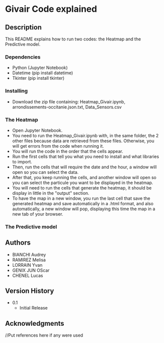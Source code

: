 # Givair Code explained


## Description

This README explains how to run two codes: the Heatmap and the Predictive model.

### Dependencies

* Python (Jupyter Notebook)
* Datetime (pip install datetime)
* Tkinter (pip install tkinter)

### Installing

* Download the zip file containing: Heatmap_Givair.ipynb, arrondissements-occitanie.json.txt, Data_Sensors.csv

### The Heatmap 

* Open Jupyter Notebook. 
* You need to run the Heatmap_Givair.ipynb with, in the same folder, the 2 other files because data are retrieved from these files. Otherwise, you will get errors from the code when running it. 
* You will run the code in the order that the cells appear.
* Run the first cells that tell you what you need to install and what libraries to import. 
* Then, run the cells that will require the date and the hour, a window will open so you can select the data. 
* After that, you keep running the cells, and another window will open so you can select the particule you want to be displayed in the heatmap.
* You will need to run the cells that generate the heatmap, it should be display in little in the "output" section. 
* To have the map in a new window, you run the last cell that save the generated heatmap and save automatically in a .html format, and also automatically, a new window will pop, displaying this time the map in a new tab of your browser. 

### The Predictive model



## Authors

* BIANCHI Audrey
* RAMIREZ Melisa
* LORRAIN Yvan
* GENIX JUN OScar
* CHENEL Lucas

## Version History

* 0.1
    * Initial Release

## Acknowledgments

//Put references here if any were used


